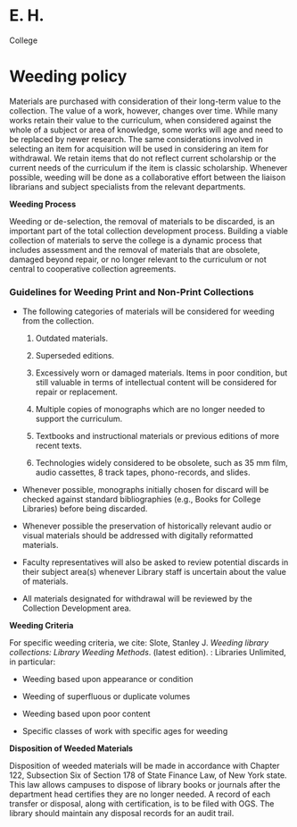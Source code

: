 E. H. 
======

College

Weeding policy
==============

Materials are purchased with consideration of their long-term value to the collection. The value of a work, however, changes over time. While many works retain their value to the curriculum, when considered against the whole of a subject or area of knowledge, some works will age and need to be replaced by newer research. The same considerations involved in selecting an item for acquisition will be used in considering an item for withdrawal. We retain items that do not reflect current scholarship or the current needs of the curriculum if the item is classic scholarship. Whenever possible, weeding will be done as a collaborative effort between the liaison librarians and subject specialists from the relevant departments. <span id="weeding" class="anchor"></span>

**Weeding Process**

Weeding or de-selection, the removal of materials to be discarded, is an important part of the total collection development process. Building a viable collection of materials to serve the college is a dynamic process that includes assessment and the removal of materials that are obsolete, damaged beyond repair, or no longer relevant to the curriculum or not central to cooperative collection agreements.

### **Guidelines for Weeding Print and Non-Print Collections**

-   The following categories of materials will be considered for weeding from the collection.

    1.  Outdated materials.

    2.  Superseded editions.

    3.  Excessively worn or damaged materials. Items in poor condition, but still valuable in terms of intellectual content will be considered for repair or replacement.

    4.  Multiple copies of monographs which are no longer needed to support the curriculum.

    5.  Textbooks and instructional materials or previous editions of more recent texts.

    6.  Technologies widely considered to be obsolete, such as 35 mm film, audio cassettes, 8 track tapes, phono-records, and slides.

-   Whenever possible, monographs initially chosen for discard will be checked against standard bibliographies (e.g., Books for College Libraries) before being discarded.

-   Whenever possible the preservation of historically relevant audio or visual materials should be addressed with digitally reformatted materials.

-   Faculty representatives will also be asked to review potential discards in their subject area(s) whenever Library staff is uncertain about the value of materials.

-   All materials designated for withdrawal will be reviewed by the Collection Development area.

**Weeding Criteria**

For specific weeding criteria, we cite: Slote, Stanley J. *Weeding library collections:* *Library Weeding Methods*. (latest edition). : Libraries Unlimited, in particular:

-   Weeding based upon appearance or condition

-   Weeding of superfluous or duplicate volumes

-   Weeding based upon poor content

-   Specific classes of work with specific ages for weeding

**Disposition of Weeded Materials**

Disposition of weeded materials will be made in accordance with Chapter 122, Subsection Six of Section 178 of State Finance Law, of New York state. This law allows campuses to dispose of library books or journals after the department head certifies they are no longer needed. A record of each transfer or disposal, along with certification, is to be filed with OGS. The library should maintain any disposal records for an audit trail.

<span id="evaluation" class="anchor"><span id="policy" class="anchor"></span></span>
